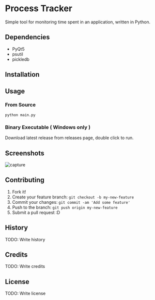 # Process Tracker
Simple tool for monitoring time spent in an application, written in Python. 

## Dependencies
 - PyQt5
 - psutil
 - pickledb

## Installation

## Usage

### From Source
``` python main.py ```

### Binary Executable ( Windows only )
Download latest release from releases page, double click to run.

## Screenshots
![capture](https://cloud.githubusercontent.com/assets/7908951/19999366/e4e00d64-a2ac-11e6-9859-3c4e1ca5fb78.PNG)
## Contributing
1. Fork it!
2. Create your feature branch: `git checkout -b my-new-feature`
3. Commit your changes: `git commit -am 'Add some feature'`
4. Push to the branch: `git push origin my-new-feature`
5. Submit a pull request :D

## History
TODO: Write history
## Credits
TODO: Write credits
## License
TODO: Write license

